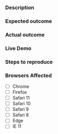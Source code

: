 <!-- Instructions: https://github.com/gdgphilippines/devfest/blob/master/CONTRIBUTING.md#using-the-issue-tracker -->
<!-- Copied from Firebase Polyfire template -->

### Description
<!-- Example: The `paper-foo` element causes the page to turn pink when clicked. -->

### Expected outcome

<!-- Example: The page stays the same color. -->

### Actual outcome

<!-- Example: The page turns pink. -->

### Live Demo
<!-- Example: https://jsbin.com/cagaye/edit?html,output -->

### Steps to reproduce

<!-- Example
1. Put a `paper-foo` element in the page.
2. Open the page in a web browser.
3. Click the `paper-foo` element.
-->

### Browsers Affected
<!-- Check all that apply -->
- [ ] Chrome
- [ ] Firefox
- [ ] Safari 11
- [ ] Safari 10
- [ ] Safari 9
- [ ] Safari 8
- [ ] Edge
- [ ] IE 11